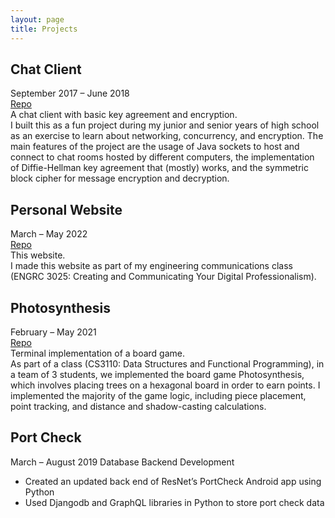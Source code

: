 ```yaml
---
layout: page
title: Projects
---
```

## Chat Client  
September 2017 – June 2018  
[Repo](https://github.com/czeng18/InternetChat_v2.0)  
A chat client with basic key agreement and encryption.  
I built this as a fun project during my junior and senior years of high school 
as an exercise to learn about networking, concurrency, and encryption.  The main 
features of the project are the usage of Java sockets to host and connect to 
chat rooms hosted by different computers, the implementation of Diffie-Hellman key agreement 
that (mostly) works, and the symmetric block cipher for message encryption and decryption.

## Personal Website  
March – May 2022  
[Repo](https://github.com/czeng18/czeng18.github.io)  
This website.  
I made this website as part of my engineering communications class 
(ENGRC 3025: Creating and Communicating Your Digital Professionalism).

## Photosynthesis  
February – May 2021  
[Repo](https://github.com/czeng18/cs3110-photosynthesis)  
Terminal implementation of a board game.  
As part of a class (CS3110: Data Structures and Functional Programming), in a team of 3 students, 
we implemented the board game Photosynthesis, which involves placing trees on a hexagonal board 
in order to earn points.  I implemented the majority of the game logic, including piece placement, 
point tracking, and distance and shadow-casting calculations.

## Port Check  
March – August 2019
Database Backend Development
- Created an updated back end of ResNet’s PortCheck Android app using Python
- Used Djangodb and GraphQL libraries in Python to store port check data